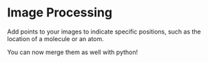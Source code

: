 # Image Processing

Add points to your images to indicate specific positions, such as the location of a molecule or an atom.

You can now merge them as well with python!
